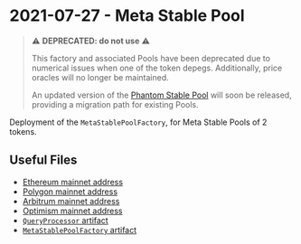 # 2021-07-27 - Meta Stable Pool

> ⚠️ **DEPRECATED: do not use** ⚠️
>
> This factory and associated Pools have been deprecated due to numerical issues when one of the token depegs. Additionally, price oracles will no longer be maintained.
>
> An updated version of the [Phantom Stable Pool](../20211208-stable-phantom-pool) will soon be released, providing a migration path for existing Pools.

Deployment of the `MetaStablePoolFactory`, for Meta Stable Pools of 2 tokens.

## Useful Files

- [Ethereum mainnet address](./output/mainnet.json)
- [Polygon mainnet address](./output/polygon.json)
- [Arbitrum mainnet address](./output/arbitrum.json)
- [Optimism mainnet address](./output/optimism.json)
- [`QueryProcessor` artifact](./artifact/QueryProcessor.json)
- [`MetaStablePoolFactory` artifact](./artifact/MetaStablePoolFactory.json)
